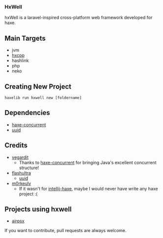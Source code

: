 ### HxWell
hxWell is a laravel-inspired cross-platform web framework developed for haxe.

## Main Targets
- jvm
- [hxcpp](https://github.com/HaxeFoundation/hxcpp)
- hashlink
- php
- neko

## Creating New Project
`haxelib run hxwell new [foldername]`

## Dependencies
- [haxe-concurrent](https://github.com/vegardit/haxe-concurrent)
- [uuid](https://github.com/flashultra/uuid)

## Credits
- [vegardit](https://github.com/vegardit)
  - Thanks to [haxe-concurrent](https://github.com/vegardit/haxe-concurrent) for bringing Java's excellent concurrent structure!
- [flashultra](https://github.com/flashultra)
  - [uuid](https://github.com/flashultra/uuid)
- [m0rkeulv](https://github.com/m0rkeulv)
  - If it wasn't for [intellij-haxe](https://github.com/HaxeFoundation/intellij-haxe), maybe I would never have write any haxe project :(

## Projects using hxwell
- [airpsx](https://github.com/barisyild/airpsx)

If you want to contribute, pull requests are always welcome.